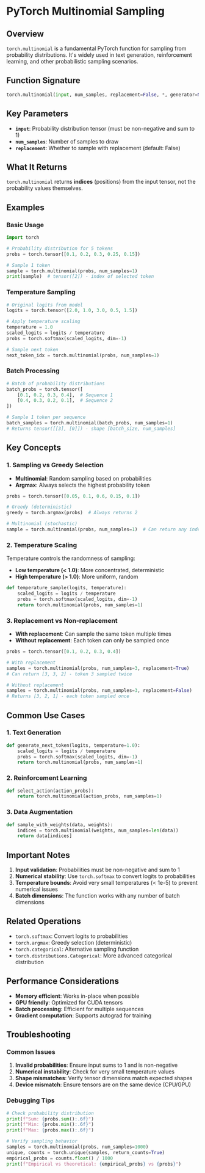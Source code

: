# PyTorch Multinomial Sampling

## Overview

`torch.multinomial` is a fundamental PyTorch function for sampling from probability distributions. It's widely used in text generation, reinforcement learning, and other probabilistic sampling scenarios.

## Function Signature

```python
torch.multinomial(input, num_samples, replacement=False, *, generator=None, out=None)
```

## Key Parameters

- **`input`**: Probability distribution tensor (must be non-negative and sum to 1)
- **`num_samples`**: Number of samples to draw
- **`replacement`**: Whether to sample with replacement (default: False)

## What It Returns

`torch.multinomial` returns **indices** (positions) from the input tensor, not the probability values themselves.

## Examples

### Basic Usage

```python
import torch

# Probability distribution for 5 tokens
probs = torch.tensor([0.1, 0.2, 0.3, 0.25, 0.15])

# Sample 1 token
sample = torch.multinomial(probs, num_samples=1)
print(sample)  # tensor([2]) - index of selected token
```

### Temperature Sampling

```python
# Original logits from model
logits = torch.tensor([2.0, 1.0, 3.0, 0.5, 1.5])

# Apply temperature scaling
temperature = 1.0
scaled_logits = logits / temperature
probs = torch.softmax(scaled_logits, dim=-1)

# Sample next token
next_token_idx = torch.multinomial(probs, num_samples=1)
```

### Batch Processing

```python
# Batch of probability distributions
batch_probs = torch.tensor([
    [0.1, 0.2, 0.3, 0.4],  # Sequence 1
    [0.4, 0.3, 0.2, 0.1],  # Sequence 2
])

# Sample 1 token per sequence
batch_samples = torch.multinomial(batch_probs, num_samples=1)
# Returns tensor([[3], [0]]) - shape [batch_size, num_samples]
```

## Key Concepts

### 1. Sampling vs Greedy Selection

- **Multinomial**: Random sampling based on probabilities
- **Argmax**: Always selects the highest probability token

```python
probs = torch.tensor([0.05, 0.1, 0.6, 0.15, 0.1])

# Greedy (deterministic)
greedy = torch.argmax(probs)  # Always returns 2

# Multinomial (stochastic)
sample = torch.multinomial(probs, num_samples=1)  # Can return any index
```

### 2. Temperature Scaling

Temperature controls the randomness of sampling:

- **Low temperature (< 1.0)**: More concentrated, deterministic
- **High temperature (> 1.0)**: More uniform, random

```python
def temperature_sample(logits, temperature):
    scaled_logits = logits / temperature
    probs = torch.softmax(scaled_logits, dim=-1)
    return torch.multinomial(probs, num_samples=1)
```

### 3. Replacement vs Non-replacement

- **With replacement**: Can sample the same token multiple times
- **Without replacement**: Each token can only be sampled once

```python
probs = torch.tensor([0.1, 0.2, 0.3, 0.4])

# With replacement
samples = torch.multinomial(probs, num_samples=3, replacement=True)
# Can return [3, 3, 2] - token 3 sampled twice

# Without replacement
samples = torch.multinomial(probs, num_samples=3, replacement=False)
# Returns [3, 2, 1] - each token sampled once
```

## Common Use Cases

### 1. Text Generation

```python
def generate_next_token(logits, temperature=1.0):
    scaled_logits = logits / temperature
    probs = torch.softmax(scaled_logits, dim=-1)
    return torch.multinomial(probs, num_samples=1)
```

### 2. Reinforcement Learning

```python
def select_action(action_probs):
    return torch.multinomial(action_probs, num_samples=1)
```

### 3. Data Augmentation

```python
def sample_with_weights(data, weights):
    indices = torch.multinomial(weights, num_samples=len(data))
    return data[indices]
```

## Important Notes

1. **Input validation**: Probabilities must be non-negative and sum to 1
2. **Numerical stability**: Use `torch.softmax` to convert logits to probabilities
3. **Temperature bounds**: Avoid very small temperatures (< 1e-5) to prevent numerical issues
4. **Batch dimensions**: The function works with any number of batch dimensions

## Related Operations

- `torch.softmax`: Convert logits to probabilities
- `torch.argmax`: Greedy selection (deterministic)
- `torch.categorical`: Alternative sampling function
- `torch.distributions.Categorical`: More advanced categorical distribution

## Performance Considerations

- **Memory efficient**: Works in-place when possible
- **GPU friendly**: Optimized for CUDA tensors
- **Batch processing**: Efficient for multiple sequences
- **Gradient computation**: Supports autograd for training

## Troubleshooting

### Common Issues

1. **Invalid probabilities**: Ensure input sums to 1 and is non-negative
2. **Numerical instability**: Check for very small temperature values
3. **Shape mismatches**: Verify tensor dimensions match expected shapes
4. **Device mismatch**: Ensure tensors are on the same device (CPU/GPU)

### Debugging Tips

```python
# Check probability distribution
print(f"Sum: {probs.sum():.6f}")
print(f"Min: {probs.min():.6f}")
print(f"Max: {probs.max():.6f}")

# Verify sampling behavior
samples = torch.multinomial(probs, num_samples=1000)
unique, counts = torch.unique(samples, return_counts=True)
empirical_probs = counts.float() / 1000
print(f"Empirical vs theoretical: {empirical_probs} vs {probs}")
```
